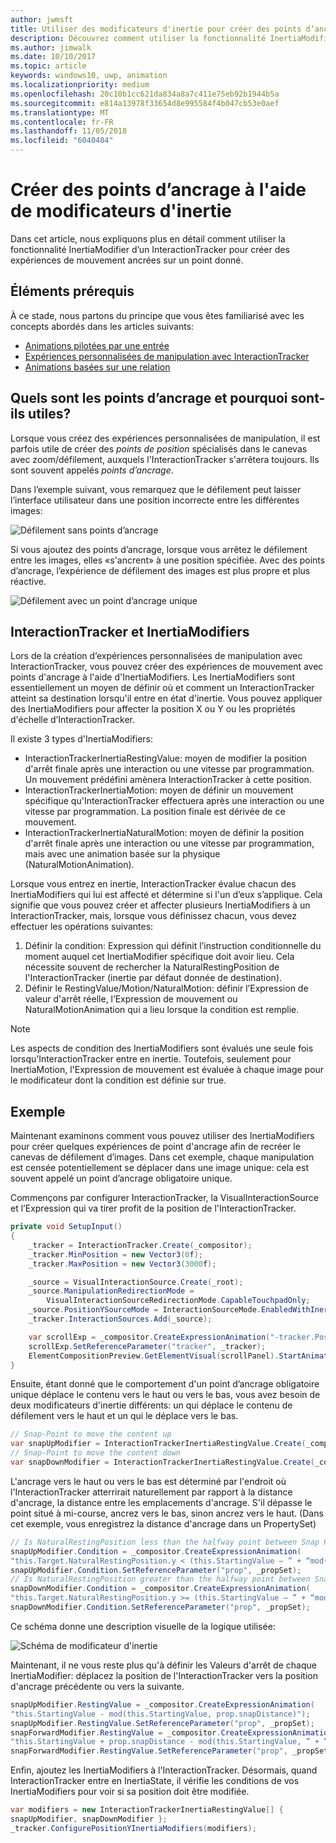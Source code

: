 ```yaml
---
author: jwmsft
title: Utiliser des modificateurs d'inertie pour créer des points d’ancrage
description: Découvrez comment utiliser la fonctionnalité InertiaModifier d’un InteractionTracker pour créer des expériences de mouvement ancrées sur un point donné.
ms.author: jimwalk
ms.date: 10/10/2017
ms.topic: article
keywords: windows10, uwp, animation
ms.localizationpriority: medium
ms.openlocfilehash: 20c10b1cc621da834a8a7c411e75eb92b1944b5a
ms.sourcegitcommit: e814a13978f33654d8e995584f4b047cb53e0aef
ms.translationtype: MT
ms.contentlocale: fr-FR
ms.lasthandoff: 11/05/2018
ms.locfileid: "6040484"
---
```

# <a name="create-snap-points-with-inertia-modifiers"></a>Créer des points d’ancrage à l'aide de modificateurs d'inertie

Dans cet article, nous expliquons plus en détail comment utiliser la fonctionnalité InertiaModifier d’un InteractionTracker pour créer des expériences de mouvement ancrées sur un point donné.

## <a name="prerequisites"></a>Éléments prérequis

À ce stade, nous partons du principe que vous êtes familiarisé avec les concepts abordés dans les articles suivants:

- [Animations pilotées par une entrée](input-driven-animations.md)
- [Expériences personnalisées de manipulation avec InteractionTracker](interaction-tracker-manipulations.md)
- [Animations basées sur une relation](relation-animations.md)

## <a name="what-are-snap-points-and-why-are-they-useful"></a>Quels sont les points d’ancrage et pourquoi sont-ils utiles?

Lorsque vous créez des expériences personnalisées de manipulation, il est parfois utile de créer des _points de position_ spécialisés dans le canevas avec zoom/défilement, auxquels l'InteractionTracker s'arrêtera toujours. Ils sont souvent appelés _points d’ancrage_.

Dans l’exemple suivant, vous remarquez que le défilement peut laisser l’interface utilisateur dans une position incorrecte entre les différentes images:

![Défilement sans points d’ancrage](images/animation/snap-points-none.gif)

Si vous ajoutez des points d’ancrage, lorsque vous arrêtez le défilement entre les images, elles «s'ancrent» à une position spécifiée. Avec des points d’ancrage, l’expérience de défilement des images est plus propre et plus réactive.

![Défilement avec un point d’ancrage unique](images/animation/snap-points-single.gif)

## <a name="interactiontracker-and-inertiamodifiers"></a>InteractionTracker et InertiaModifiers

Lors de la création d’expériences personnalisées de manipulation avec InteractionTracker, vous pouvez créer des expériences de mouvement avec points d'ancrage à l'aide d'InertiaModifiers. Les InertiaModifiers sont essentiellement un moyen de définir où et comment un InteractionTracker atteint sa destination lorsqu'il entre en état d'inertie. Vous pouvez appliquer des InertiaModifiers pour affecter la position X ou Y ou les propriétés d'échelle d’InteractionTracker.

Il existe 3 types d'InertiaModifiers:

- InteractionTrackerInertiaRestingValue: moyen de modifier la position d'arrêt finale après une interaction ou une vitesse par programmation. Un mouvement prédéfini amènera InteractionTracker à cette position.
- InteractionTrackerInertiaMotion: moyen de définir un mouvement spécifique qu'InteractionTracker effectuera après une interaction ou une vitesse par programmation. La position finale est dérivée de ce mouvement.
- InteractionTrackerInertiaNaturalMotion: moyen de définir la position d'arrêt finale après une interaction ou une vitesse par programmation, mais avec une animation basée sur la physique (NaturalMotionAnimation).

Lorsque vous entrez en inertie, InteractionTracker évalue chacun des InertiaModifiers qui lui est affecté et détermine si l'un d’eux s’applique. Cela signifie que vous pouvez créer et affecter plusieurs InertiaModifiers à un InteractionTracker, mais, lorsque vous définissez chacun, vous devez effectuer les opérations suivantes:

1. Définir la condition: Expression qui définit l’instruction conditionnelle du moment auquel cet InertiaModifier spécifique doit avoir lieu. Cela nécessite souvent de rechercher la NaturalRestingPosition de l'InteractionTracker (inertie par défaut donnée de destination).
1. Définir le RestingValue/Motion/NaturalMotion: définir l’Expression de valeur d'arrêt réelle, l’Expression de mouvement ou NaturalMotionAnimation qui a lieu lorsque la condition est remplie.

> [!NOTE]
> Les aspects de condition des InertiaModifiers sont évalués une seule fois lorsqu’InteractionTracker entre en inertie. Toutefois, seulement pour InertiaMotion, l'Expression de mouvement est évaluée à chaque image pour le modificateur dont la condition est définie sur true.

## <a name="example"></a>Exemple

Maintenant examinons comment vous pouvez utiliser des InertiaModifiers pour créer quelques expériences de point d'ancrage afin de recréer le canevas de défilement d’images. Dans cet exemple, chaque manipulation est censée potentiellement se déplacer dans une image unique: cela est souvent appelé un point d’ancrage obligatoire unique.

Commençons par configurer InteractionTracker, la VisualInteractionSource et l’Expression qui va tirer profit de la position de l'InteractionTracker.

```csharp
private void SetupInput()
{
    _tracker = InteractionTracker.Create(_compositor);
    _tracker.MinPosition = new Vector3(0f);
    _tracker.MaxPosition = new Vector3(3000f);

    _source = VisualInteractionSource.Create(_root);
    _source.ManipulationRedirectionMode =
        VisualInteractionSourceRedirectionMode.CapableTouchpadOnly;
    _source.PositionYSourceMode = InteractionSourceMode.EnabledWithInertia;
    _tracker.InteractionSources.Add(_source);

    var scrollExp = _compositor.CreateExpressionAnimation("-tracker.Position.Y");
    scrollExp.SetReferenceParameter("tracker", _tracker);
    ElementCompositionPreview.GetElementVisual(scrollPanel).StartAnimation("Offset.Y", scrollExp);
}
```

Ensuite, étant donné que le comportement d'un point d’ancrage obligatoire unique déplace le contenu vers le haut ou vers le bas, vous avez besoin de deux modificateurs d'inertie différents: un qui déplace le contenu de défilement vers le haut et un qui le déplace vers le bas.

```csharp
// Snap-Point to move the content up
var snapUpModifier = InteractionTrackerInertiaRestingValue.Create(_compositor);
// Snap-Point to move the content down
var snapDownModifier = InteractionTrackerInertiaRestingValue.Create(_compositor);
```

L'ancrage vers le haut ou vers le bas est déterminé par l'endroit où l'InteractionTracker atterrirait naturellement par rapport à la distance d'ancrage, la distance entre les emplacements d'ancrage. S'il dépasse le point situé à mi-course, ancrez vers le bas, sinon ancrez vers le haut. (Dans cet exemple, vous enregistrez la distance d'ancrage dans un PropertySet)

```csharp
// Is NaturalRestingPosition less than the halfway point between Snap Points?
snapUpModifier.Condition = _compositor.CreateExpressionAnimation(
"this.Target.NaturalRestingPosition.y < (this.StartingValue – ” + “mod(this.StartingValue, prop.snapDistance) + prop.snapDistance / 2)");
snapUpModifier.Condition.SetReferenceParameter("prop", _propSet);
// Is NaturalRestingPosition greater than the halfway point between Snap Points?
snapDownModifier.Condition = _compositor.CreateExpressionAnimation(
"this.Target.NaturalRestingPosition.y >= (this.StartingValue – ” + “mod(this.StartingValue, prop.snapDistance) + prop.snapDistance / 2)");
snapDownModifier.Condition.SetReferenceParameter("prop", _propSet);
```

Ce schéma donne une description visuelle de la logique utilisée:

![Schéma de modificateur d'inertie](images/animation/inertia-modifier-diagram.png)

Maintenant, il ne vous reste plus qu'à définir les Valeurs d'arrêt de chaque InertiaModifier: déplacez la position de l'InteractionTracker vers la position d'ancrage précédente ou vers la suivante.

```csharp
snapUpModifier.RestingValue = _compositor.CreateExpressionAnimation(
"this.StartingValue - mod(this.StartingValue, prop.snapDistance)");
snapUpModifier.RestingValue.SetReferenceParameter("prop", _propSet);
snapForwardModifier.RestingValue = _compositor.CreateExpressionAnimation(
"this.StartingValue + prop.snapDistance - mod(this.StartingValue, ” + “prop.snapDistance)");
snapForwardModifier.RestingValue.SetReferenceParameter("prop", _propSet);
```

Enfin, ajoutez les InertiaModifiers à l'InteractionTracker. Désormais, quand InteractionTracker entre en InertiaState, il vérifie les conditions de vos InertiaModifiers pour voir si sa position doit être modifiée.

```csharp
var modifiers = new InteractionTrackerInertiaRestingValue[] { 
snapUpModifier, snapDownModifier };
_tracker.ConfigurePositionYInertiaModifiers(modifiers);
```